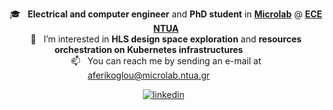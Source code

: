 <p align="center">
  🎓 &nbsp; <b>Electrical and computer engineer</b> and <b>PhD student</b> in <a href="https://microlab.ntua.gr/" target="_blank" rel="noreferrer"><b>Microlab</b></a> @ <a href="https://www.ece.ntua.gr/en" target="_blank" rel="noreferrer"><b>ECE</b></a> <a href="https://www.ntua.gr/en/" target="_blank" rel="noreferrer"><b>NTUA</b></a>
  <br>
  👀 &nbsp; I’m interested in <b>HLS design space exploration</b> and <b>resources orchestration on Kubernetes infrastructures</b>&nbsp;&nbsp;&nbsp;&nbsp;&nbsp;&nbsp;&nbsp;&nbsp;&nbsp;&nbsp;&nbsp;&nbsp;&nbsp;&nbsp;
  <br>
  📫 &nbsp; You can reach me by sending an e-mail at <a href="mailto: aferikoglou@microlab.ntua.gr">aferikoglou@microlab.ntua.gr</a>&nbsp;&nbsp;&nbsp;&nbsp;&nbsp;&nbsp;&nbsp;&nbsp;&nbsp;&nbsp;&nbsp;&nbsp;&nbsp;&nbsp;
</p>

<p align="center">
  <a href="https://www.linkedin.com/in/aggelos-ferikoglou-39624322a/" target="_blank" rel="noreferrer"> <img src="https://img.shields.io/badge/LinkedIn-blue?style=flat&logo=linkedin" alt="linkedin" /></a>
   &nbsp;
</p>
